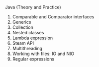 Java (Theory and Practice)  

1) Comparable and Comparator interfaces  
2) Generics  
3) Collection  
4) Nested classes  
5) Lambda expression  
6) Steam API  
7) Multithreading  
8) Working with files: IO and NIO  
9) Regular expressions  